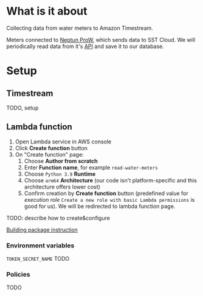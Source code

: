 # What is it about
Collecting data from water meters to Amazon Timestream.

Meters connected to [Neptun ProW](https://sstcloud.ru/en/neptun19), which sends data to SST Cloud.
We will periodically read data from it's [API](https://api.sst-cloud.com/docs/) and save it to our database.

# Setup

## Timestream
TODO, setup

## Lambda function
1. Open Lambda service in AWS console
1. Click **Create function** button
1. On "Create function" page:
   1. Choose **Author from scratch**
   1. Enter **Function name**, for example `read-water-meters`
   1. Choose `Python 3.9` **Runtime**
   1. Choose `arm64` **Architecture** (our code isn't platform-specific and this architecture offers lower cost)
   1. Confirm creation by **Create function** button (predefined value for _execution role_ `Create a new role with basic Lambda permissions` is good for us).
   We will be redirected to lambda function page.



TODO: describe how to create&configure

[Building package instruction](https://docs.aws.amazon.com/lambda/latest/dg/python-package.html#python-package-create-package-with-dependency)


### Environment variables
`TOKEN_SECRET_NAME`
TODO

### Policies
TODO
